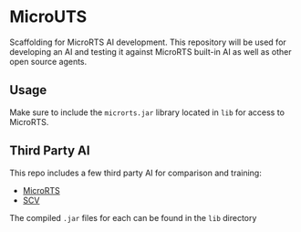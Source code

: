 # MicroUTS

Scaffolding for MicroRTS AI development. This repository will be used for developing an AI and testing it against MicroRTS built-in AI as well as other open source agents.

## Usage

Make sure to include the `microrts.jar` library located in `lib` for access to MicroRTS.

## Third Party AI

This repo includes a few third party AI for comparison and training:
- [MicroRTS](https://github.com/nbarriga/microRTSbot)
- [SCV](https://github.com/rubensolv/SCV)

The compiled `.jar` files for each can be found in the `lib` directory